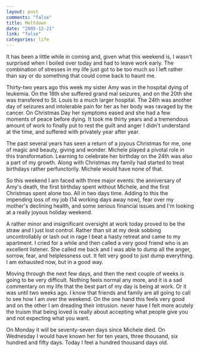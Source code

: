 ```yaml
--- 
layout: post
comments: "false"
title: Meltdown
date: "2005-12-21"
link: "false"
categories: life
---
```

It has been a little while in coming and, given what this weekend is, I wasn't surprised when I boiled over today and had to leave work early. The combination of stresses in my life just got to be too much so I left rather than say or do something that could come back to haunt me.

Thirty-two years ago this week my sister Amy was in the hospital dying of leukemia. On the 18th she suffered grand mal seizures, and on the 20th she was transfered to St. Louis to a much larger hospital. The 24th was another day of seizures and intolerable pain for her as her body was ravaged by the cancer. On Christmas Day her symptoms eased and she had a few moments of peace before dying. It took me thirty years and a tremendous amount of work to finally put to rest the guilt and anger I didn't understand at the time, and suffered with privately year after year.

The past several years has seen a return of a joyous Christmas for me, one of magic and beauty, giving and wonder. Michele played a pivotal role in this transformation. Learning to celebrate her birthday on the 24th was also a part of my growth. Along with Christmas my family had started to treat birthdays rather perfunctorily. Michele would have none of that.

So this weekend I am faced with three major events: the anniversary of Amy's death, the first birthday spent without Michele, and the first Christmas spent alone too. All in two days time. Adding to this the impending loss of my job (14 working days away now), fear over my mother's declining health, and some serious financial issues and I'm looking at a really joyous holiday weekend.

A rather minor and insignificant oversight at work today proved to be the straw and I just lost control. Rather than sit at my desk sobbing uncontrollably or lash out in rage I beat a hasty retreat and came to my apartment. I cried for a while and then called a very good friend who is an excellent listener. She called me back and I was able to dump all the anger, sorrow, fear, and helplessness out. It felt very good to just dump everything. I am exhausted now, but in a good way.

Moving through the next few days, and then the next couple of weeks is going to be very difficult. Nothing feels normal any more, and it is a sad commentary on my life that the best part of my day is being at work. Or it was until two weeks ago. I know that friends and family are all going to call to see how I am over the weekend. On the one hand this feels very good and on the other I am dreading their intrusion. never have I felt more acutely the truism that being loved is really about accepting what people give you and not expecting what you want.

On Monday it will be seventy-seven days since Michele died. On Wednesday I would have known her for ten years, three thousand, six hundred and fifty days. Today I feel a hundred thousand days old.
